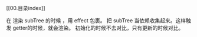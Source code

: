 [[00.目录index]]

在 渲染 subTree 的时候 ，用  effect 包裹。
把 subTree 当依赖收集起来。这样触发  getter的时候，就会渲染。
初始化的时候不去对比，只有更新的时候对比。
